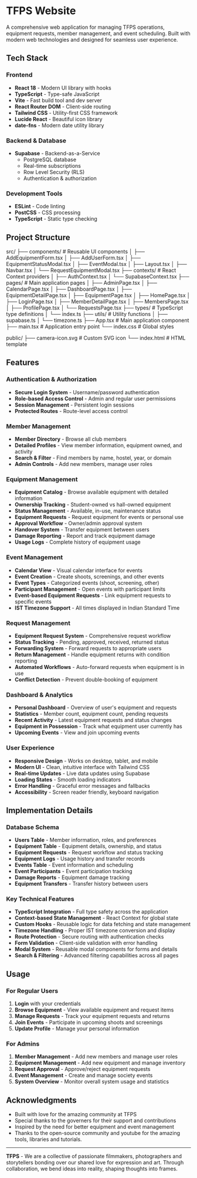 # TFPS Website
A comprehensive web application for managing TFPS operations, equipment requests, member management, and event scheduling. Built with modern web technologies and designed for seamless user experience.

##  Tech Stack

### Frontend
- **React 18** - Modern UI library with hooks
- **TypeScript** - Type-safe JavaScript
- **Vite** - Fast build tool and dev server
- **React Router DOM** - Client-side routing
- **Tailwind CSS** - Utility-first CSS framework
- **Lucide React** - Beautiful icon library
- **date-fns** - Modern date utility library

### Backend & Database
- **Supabase** - Backend-as-a-Service
  - PostgreSQL database
  - Real-time subscriptions
  - Row Level Security (RLS)
  - Authentication & authorization

### Development Tools
- **ESLint** - Code linting
- **PostCSS** - CSS processing
- **TypeScript** - Static type checking

## Project Structure
src/
├── components/                    # Reusable UI components
│   ├── AddEquipmentForm.tsx
│   ├── AddUserForm.tsx
│   ├── EquipmentStatusModal.tsx
│   ├── EventModal.tsx
│   ├── Layout.tsx
│   ├── Navbar.tsx
│   └── RequestEquipmentModal.tsx
├── contexts/                      # React Context providers
│   ├── AuthContext.tsx
│   └── SupabaseContext.tsx
├── pages/                         # Main application pages
│   ├── AdminPage.tsx
│   ├── CalendarPage.tsx
│   ├── DashboardPage.tsx
│   ├── EquipmentDetailPage.tsx
│   ├── EquipmentPage.tsx
│   ├── HomePage.tsx
│   ├── LoginPage.tsx
│   ├── MemberDetailPage.tsx
│   ├── MembersPage.tsx
│   ├── ProfilePage.tsx
│   └── RequestsPage.tsx
├── types/                         # TypeScript type definitions
│   └── index.ts
├── utils/                         # Utility functions
│   ├── supabase.ts
│   └── timezone.ts
├── App.tsx                        # Main application component
├── main.tsx                       # Application entry point
└── index.css                      # Global styles

public/
├── camera-icon.svg                # Custom SVG icon
└── index.html                     # HTML template

## Features

### Authentication & Authorization
- **Secure Login System** - Username/password authentication
- **Role-based Access Control** - Admin and regular user permissions
- **Session Management** - Persistent login sessions
- **Protected Routes** - Route-level access control

### Member Management
- **Member Directory** - Browse all club members
- **Detailed Profiles** - View member information, equipment owned, and activity
- **Search & Filter** - Find members by name, hostel, year, or domain
- **Admin Controls** - Add new members, manage user roles

### Equipment Management
- **Equipment Catalog** - Browse available equipment with detailed information
- **Ownership Tracking** - Student-owned vs hall-owned equipment
- **Status Management** - Available, in-use, maintenance status
- **Equipment Requests** - Request equipment for events or personal use
- **Approval Workflow** - Owner/admin approval system
- **Handover System** - Transfer equipment between users
- **Damage Reporting** - Report and track equipment damage
- **Usage Logs** - Complete history of equipment usage

### Event Management
- **Calendar View** - Visual calendar interface for events
- **Event Creation** - Create shoots, screenings, and other events
- **Event Types** - Categorized events (shoot, screening, other)
- **Participant Management** - Open events with participant limits
- **Event-based Equipment Requests** - Link equipment requests to specific events
- **IST Timezone Support** - All times displayed in Indian Standard Time

### Request Management
- **Equipment Request System** - Comprehensive request workflow
- **Status Tracking** - Pending, approved, received, returned status
- **Forwarding System** - Forward requests to appropriate users
- **Return Management** - Handle equipment returns with condition reporting
- **Automated Workflows** - Auto-forward requests when equipment is in use
- **Conflict Detection** - Prevent double-booking of equipment

### Dashboard & Analytics
- **Personal Dashboard** - Overview of user's equipment and requests
- **Statistics** - Member count, equipment count, pending requests
- **Recent Activity** - Latest equipment requests and status changes
- **Equipment in Possession** - Track what equipment user currently has
- **Upcoming Events** - View and join upcoming events

### User Experience
- **Responsive Design** - Works on desktop, tablet, and mobile
- **Modern UI** - Clean, intuitive interface with Tailwind CSS
- **Real-time Updates** - Live data updates using Supabase
- **Loading States** - Smooth loading indicators
- **Error Handling** - Graceful error messages and fallbacks
- **Accessibility** - Screen reader friendly, keyboard navigation

## Implementation Details

### Database Schema
- **Users Table** - Member information, roles, and preferences
- **Equipment Table** - Equipment details, ownership, and status
- **Equipment Requests** - Request workflow and status tracking
- **Equipment Logs** - Usage history and transfer records
- **Events Table** - Event information and scheduling
- **Event Participants** - Event participation tracking
- **Damage Reports** - Equipment damage tracking
- **Equipment Transfers** - Transfer history between users

### Key Technical Features
- **TypeScript Integration** - Full type safety across the application
- **Context-based State Management** - React Context for global state
- **Custom Hooks** - Reusable logic for data fetching and state management
- **Timezone Handling** - Proper IST timezone conversion and display
- **Route Protection** - Secure routing with authentication checks
- **Form Validation** - Client-side validation with error handling
- **Modal System** - Reusable modal components for forms and details
- **Search & Filtering** - Advanced filtering capabilities across all pages


## Usage

### For Regular Users
1. **Login** with your credentials
2. **Browse Equipment** - View available equipment and request items
3. **Manage Requests** - Track your equipment requests and returns
4. **Join Events** - Participate in upcoming shoots and screenings
5. **Update Profile** - Manage your personal information

### For Admins
1. **Member Management** - Add new members and manage user roles
2. **Equipment Management** - Add new equipment and manage inventory
3. **Request Approval** - Approve/reject equipment requests
4. **Event Management** - Create and manage society events
5. **System Overview** - Monitor overall system usage and statistics

## Acknowledgments

- Built with love for the amazing community at TFPS
- Special thanks to the governers for their support and contributions
- Inspired by the need for better equipment and event management
- Thanks to the open-source community and youtube for the amazing tools, libraries and tutorials.

---

**TFPS** - We are a collective of passionate filmmakers, photographers and storytellers bonding over our shared love for expression and art. Through collaboration, we bend ideas into reality, shaping thoughts into frames.
